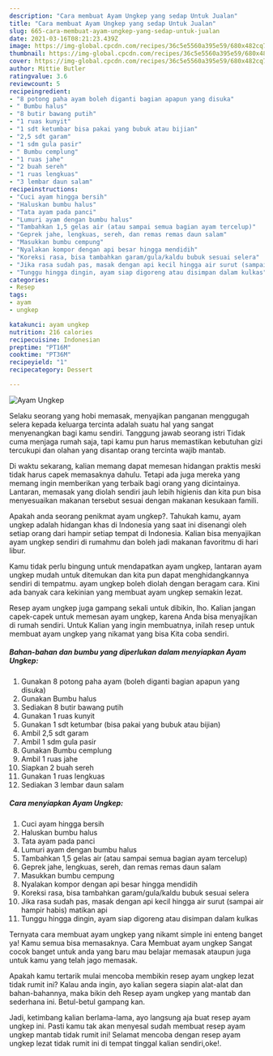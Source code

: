 ```yaml
---
description: "Cara membuat Ayam Ungkep yang sedap Untuk Jualan"
title: "Cara membuat Ayam Ungkep yang sedap Untuk Jualan"
slug: 665-cara-membuat-ayam-ungkep-yang-sedap-untuk-jualan
date: 2021-03-16T08:21:23.439Z
image: https://img-global.cpcdn.com/recipes/36c5e5560a395e59/680x482cq70/ayam-ungkep-foto-resep-utama.jpg
thumbnail: https://img-global.cpcdn.com/recipes/36c5e5560a395e59/680x482cq70/ayam-ungkep-foto-resep-utama.jpg
cover: https://img-global.cpcdn.com/recipes/36c5e5560a395e59/680x482cq70/ayam-ungkep-foto-resep-utama.jpg
author: Mittie Butler
ratingvalue: 3.6
reviewcount: 5
recipeingredient:
- "8 potong paha ayam boleh diganti bagian apapun yang disuka"
- " Bumbu halus"
- "8 butir bawang putih"
- "1 ruas kunyit"
- "1 sdt ketumbar bisa pakai yang bubuk atau bijian"
- "2,5 sdt garam"
- "1 sdm gula pasir"
- " Bumbu cemplung"
- "1 ruas jahe"
- "2 buah sereh"
- "1 ruas lengkuas"
- "3 lembar daun salam"
recipeinstructions:
- "Cuci ayam hingga bersih"
- "Haluskan bumbu halus"
- "Tata ayam pada panci"
- "Lumuri ayam dengan bumbu halus"
- "Tambahkan 1,5 gelas air (atau sampai semua bagian ayam tercelup)"
- "Geprek jahe, lengkuas, sereh, dan remas remas daun salam"
- "Masukkan bumbu cempung"
- "Nyalakan kompor dengan api besar hingga mendidih"
- "Koreksi rasa, bisa tambahkan garam/gula/kaldu bubuk sesuai selera"
- "Jika rasa sudah pas, masak dengan api kecil hingga air surut (sampai air hampir habis) matikan api"
- "Tunggu hingga dingin, ayam siap digoreng atau disimpan dalam kulkas"
categories:
- Resep
tags:
- ayam
- ungkep

katakunci: ayam ungkep 
nutrition: 216 calories
recipecuisine: Indonesian
preptime: "PT16M"
cooktime: "PT36M"
recipeyield: "1"
recipecategory: Dessert

---
```



![Ayam Ungkep](https://img-global.cpcdn.com/recipes/36c5e5560a395e59/680x482cq70/ayam-ungkep-foto-resep-utama.jpg)

Selaku seorang yang hobi memasak, menyajikan panganan menggugah selera kepada keluarga tercinta adalah suatu hal yang sangat menyenangkan bagi kamu sendiri. Tanggung jawab seorang istri Tidak cuma menjaga rumah saja, tapi kamu pun harus memastikan kebutuhan gizi tercukupi dan olahan yang disantap orang tercinta wajib mantab.

Di waktu  sekarang, kalian memang dapat memesan hidangan praktis meski tidak harus capek memasaknya dahulu. Tetapi ada juga mereka yang memang ingin memberikan yang terbaik bagi orang yang dicintainya. Lantaran, memasak yang diolah sendiri jauh lebih higienis dan kita pun bisa menyesuaikan makanan tersebut sesuai dengan makanan kesukaan famili. 



Apakah anda seorang penikmat ayam ungkep?. Tahukah kamu, ayam ungkep adalah hidangan khas di Indonesia yang saat ini disenangi oleh setiap orang dari hampir setiap tempat di Indonesia. Kalian bisa menyajikan ayam ungkep sendiri di rumahmu dan boleh jadi makanan favoritmu di hari libur.

Kamu tidak perlu bingung untuk mendapatkan ayam ungkep, lantaran ayam ungkep mudah untuk ditemukan dan kita pun dapat menghidangkannya sendiri di tempatmu. ayam ungkep boleh diolah dengan beragam cara. Kini ada banyak cara kekinian yang membuat ayam ungkep semakin lezat.

Resep ayam ungkep juga gampang sekali untuk dibikin, lho. Kalian jangan capek-capek untuk memesan ayam ungkep, karena Anda bisa menyajikan di rumah sendiri. Untuk Kalian yang ingin membuatnya, inilah resep untuk membuat ayam ungkep yang nikamat yang bisa Kita coba sendiri.

<!--inarticleads1-->

##### Bahan-bahan dan bumbu yang diperlukan dalam menyiapkan Ayam Ungkep:

1. Gunakan 8 potong paha ayam (boleh diganti bagian apapun yang disuka)
1. Gunakan  Bumbu halus
1. Sediakan 8 butir bawang putih
1. Gunakan 1 ruas kunyit
1. Gunakan 1 sdt ketumbar (bisa pakai yang bubuk atau bijian)
1. Ambil 2,5 sdt garam
1. Ambil 1 sdm gula pasir
1. Gunakan  Bumbu cemplung
1. Ambil 1 ruas jahe
1. Siapkan 2 buah sereh
1. Gunakan 1 ruas lengkuas
1. Sediakan 3 lembar daun salam




<!--inarticleads2-->

##### Cara menyiapkan Ayam Ungkep:

1. Cuci ayam hingga bersih
1. Haluskan bumbu halus
1. Tata ayam pada panci
1. Lumuri ayam dengan bumbu halus
1. Tambahkan 1,5 gelas air (atau sampai semua bagian ayam tercelup)
1. Geprek jahe, lengkuas, sereh, dan remas remas daun salam
1. Masukkan bumbu cempung
1. Nyalakan kompor dengan api besar hingga mendidih
1. Koreksi rasa, bisa tambahkan garam/gula/kaldu bubuk sesuai selera
1. Jika rasa sudah pas, masak dengan api kecil hingga air surut (sampai air hampir habis) matikan api
1. Tunggu hingga dingin, ayam siap digoreng atau disimpan dalam kulkas




Ternyata cara membuat ayam ungkep yang nikamt simple ini enteng banget ya! Kamu semua bisa memasaknya. Cara Membuat ayam ungkep Sangat cocok banget untuk anda yang baru mau belajar memasak ataupun juga untuk kamu yang telah jago memasak.

Apakah kamu tertarik mulai mencoba membikin resep ayam ungkep lezat tidak rumit ini? Kalau anda ingin, ayo kalian segera siapin alat-alat dan bahan-bahannya, maka bikin deh Resep ayam ungkep yang mantab dan sederhana ini. Betul-betul gampang kan. 

Jadi, ketimbang kalian berlama-lama, ayo langsung aja buat resep ayam ungkep ini. Pasti kamu tak akan menyesal sudah membuat resep ayam ungkep mantab tidak rumit ini! Selamat mencoba dengan resep ayam ungkep lezat tidak rumit ini di tempat tinggal kalian sendiri,oke!.

